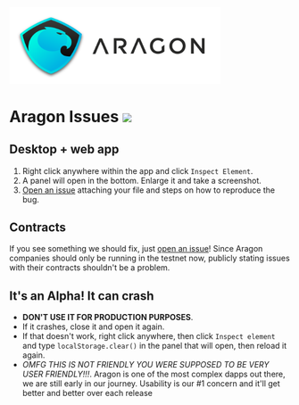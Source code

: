 <img src="logo.png" width="75%"/>

# Aragon Issues <img src="https://aragon.chat/badge.svg">



## Desktop + web app

1. Right click anywhere within the app and click `Inspect Element`.
2. A panel will open in the bottom. Enlarge it and take a screenshot.
3. [Open an issue](https://github.com/AragonOne/issues/issues/new) attaching your file and steps on how to reproduce the bug.



## Contracts

If you see something we should fix, just [open an issue](https://github.com/AragonOne/issues/issues/new)! Since Aragon companies should only be running in the testnet now, publicly stating issues with their contracts shouldn't be a problem.



## It's an Alpha! It can crash

- **DON'T USE IT FOR PRODUCTION PURPOSES**.
- If it crashes, close it and open it again.
- If that doesn't work, right click anywhere, then click `Inspect element` and type `localStorage.clear()` in the panel that will open, then reload it again.
- *OMFG THIS IS NOT FRIENDLY YOU WERE SUPPOSED TO BE VERY USER FRIENDLY!!!*. Aragon is one of the most complex dapps out there, we are still early in our journey. Usability is our #1 concern and it'll get better and better over each release
